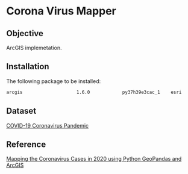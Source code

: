 # Corona Virus Mapper

## Objective
ArcGIS implemetation.



## Installation
The following package to be installed:

```bash
arcgis                    1.6.0            py37h39e3cac_1    esri
```


## Dataset
[COVID-19 Coronavirus Pandemic](https://www.worldometers.info/coronavirus/)

## Reference
[Mapping the Coronavirus Cases in 2020 using Python GeoPandas and ArcGIS](https://www.youtube.com/watch?v=cxLht5KN3pQ)
